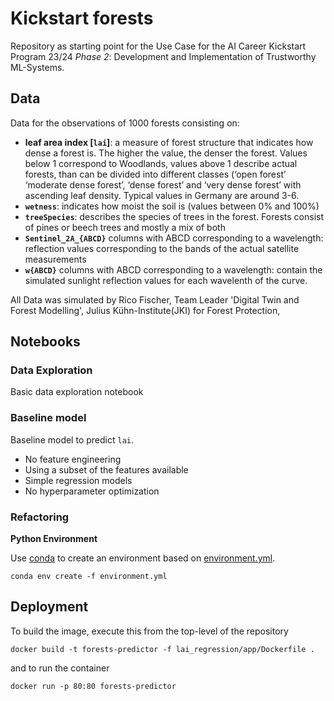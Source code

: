 Kickstart forests
==================

Repository as starting point for the Use Case for the AI Career Kickstart Program 23/24 _Phase 2_: Development and Implementation of Trustworthy ML-Systems. 

## Data

Data for the observations of 1000 forests consisting on: 
-  **leaf area index [`lai`]**: a measure of forest structure that indicates how dense a forest is. The higher the value, the denser the forest. Values below 1 correspond to Woodlands, values above 1 describe actual forests, than can be divided into different classes (‘open forest’
‘moderate dense forest’, ‘dense forest’ and ‘very dense forest’ with ascending leaf density. Typical values in Germany are around 3-6.
- **`wetness`**: indicates how moist the soil is (values between 0% and 100%)
- **`treeSpecies`**: describes the species of trees in the forest. Forests consist of pines or beech trees and mostly a mix of both
- **`Sentinel_2A_{ABCD}`** columns with ABCD corresponding to a wavelength: reflection values corresponding to the bands of the actual satellite measurements 
- **`w{ABCD}`** columns with ABCD corresponding to a wavelength: contain the simulated sunlight reflection values for each wavelenth of the curve.

All Data was simulated by Rico Fischer, Team Leader 'Digital Twin and Forest Modelling', Julius Kühn-Institute(JKI) for Forest Protection, 

## Notebooks

### Data Exploration
Basic data exploration notebook

### Baseline model
Baseline model to predict `lai`. 
- No feature engineering
- Using a subset of the features available
- Simple regression models
- No hyperparameter optimization

### Refactoring
**Python Environment**

Use [conda](https://docs.conda.io/projects/miniconda/en/latest/) to create an environment based on [environment.yml](environment.yml).

    conda env create -f environment.yml

## Deployment
To build the image, execute this from the top-level of the repository

`docker build -t forests-predictor -f lai_regression/app/Dockerfile .`

and to run the container

`docker run -p 80:80 forests-predictor`
